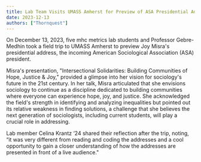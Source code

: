 ```yaml
---
title: Lab Team Visits UMASS Amherst for Preview of ASA Presidential Address
date: 2023-12-13
authors: ["Thornquest"]
---
```


On December 13, 2023, five mhc metrics lab students and Professor Gebre-Medhin took a field trip to UMASS Amherst to preview Joy Misra's presidential address, the incoming American Sociological Association (ASA) president. 

<!--more-->

Misra's presentation, "Intersectional Solidarities: Building Communities of Hope, Justice & Joy," provided a glimpse into her vision for sociology's future in the 21st century. In her talk, Misra articulated that she envisions sociology to continue as a discipline dedicated to building communities where everyone can experience hope, joy, and justice. She acknowledged the field's strength in identifying and analyzing inequalities but pointed out its relative weakness in finding solutions, a challenge that she believes the next generation of sociologists, including current students, will play a crucial role in addressing. 

Lab member Celina Krantz ‘24 shared their reflection after the trip, noting, “it was very different from reading and coding the addresses and a cool opportunity to gain a closer understanding of how the addresses are presented in front of a live audience." 